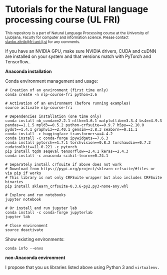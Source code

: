 # Tutorials for the Natural language processing course (UL FRI)
<sup>This repository is a part of Natural Language Processing course at the University of Ljubljana, Faculty for computer and information science. Please contact [slavko.zitnik@fri.uni-lj.si](mailto:slavko.zitnik@fri.uni-lj.si) for any comments.</sub>

If you have an NVIDIA GPU, make sure NVIDIA drivers, CUDA and cuDNN are installed on your system and that versions match with PyTorch and Tensorflow..

**Anaconda installation**

Conda environment management and usage:

```
# Creation of an environment (first time only)
conda create -n nlp-course-fri python=3.6

# Activation of an environment (before running examples)
source activate nlp-course-fri

# Dependencies installation (one time only)
conda install nb_conda==2.2.1 nltk==3.6.1 matplotlib==3.3.4 bs4==4.9.3 pandas==1.1.5 mpld3==0.5.2 python-crfsuite==0.9.7 h5py==2.10.0 pydot==1.4.1 graphviz==2.40.1 gensim==3.8.3 seaborn==0.11.1 
conda install -c huggingface transformers==4.4.2
conda install -c conda-forge ipywidgets==7.6.3
conda install pytorch==1.7.1 torchvision==0.8.2 torchaudio==0.7.2 cudatoolkit==11.0.221 -c pytorch
pip install tqdm seqeval tensorflow==2.4.1 keras==2.4.3
conda install -c anaconda scikit-learn==0.24.1

# Separately install crfsuite if above does not work
# Download from https://pypi.org/project/sklearn-crfsuite/#files or via pip if works
# This library is not only CRFSuite wrapper but also includes CRFSuite binaries
pip install sklearn_crfsuite-0.3.6-py2.py3-none-any.whl

# Explore and run notebooks
jupyter notebook 

# Or install and run jupyter lab
conda install -c conda-forge jupyterlab
jupyter lab

# Close environment
source deactivate
```

Show existing environments:

```
conda info --envs
```

**non-Anaconda environment**

I propose that you us libraries listed above using Python 3 and `virtualenv.`